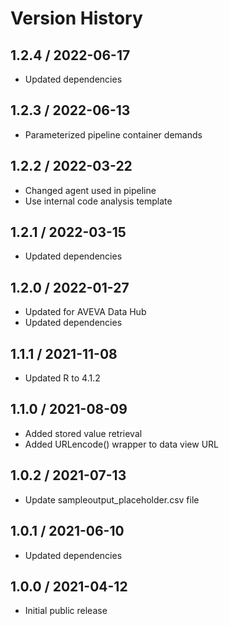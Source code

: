# Version History

## 1.2.4 / 2022-06-17

- Updated dependencies

## 1.2.3 / 2022-06-13

- Parameterized pipeline container demands

## 1.2.2 / 2022-03-22

- Changed agent used in pipeline
- Use internal code analysis template

## 1.2.1 / 2022-03-15

- Updated dependencies

## 1.2.0 / 2022-01-27

- Updated for AVEVA Data Hub
- Updated dependencies

## 1.1.1 / 2021-11-08

- Updated R to 4.1.2

## 1.1.0 / 2021-08-09

- Added stored value retrieval
- Added URLencode() wrapper to data view URL

## 1.0.2 / 2021-07-13

- Update sampleoutput_placeholder.csv file

## 1.0.1 / 2021-06-10

- Updated dependencies

## 1.0.0 / 2021-04-12

- Initial public release
